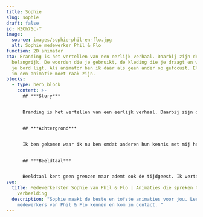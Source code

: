 ```yaml
---
title: Sophie
slug: sophie
draft: false
id: HZCh75c-T
image:
  source: images/sophie-phil-en-flo.jpg
  alt: Sophie medewerker Phil & Flo
function: 2D animator
cta: Branding is het vertellen van een eerlijk verhaal. Daarbij zijn details
  belangrijk. De woorden die je gebruikt, de kleding die je draagt en wat er op
  je bord ligt. Als animator ben ik daar als geen ander op gefocust. Elk beeld
  in een animatie moet raak zijn.
blocks:
  - type: hero_block
    content: >-
      ## ***Story***


      Branding is het vertellen van een eerlijk verhaal. Daarbij zijn details belangrijk. De woorden die je gebruikt, de kleding die je draagt en wat er op je bord ligt. Als animator ben ik daar als geen ander op gefocust. Elk beeld in een [animatie](https://www.philenflo.nl/oplossingen/animatie-laten-maken/) moet raak zijn. Dat botst soms met de strakke deadlines maar vormt tegelijkertijd de uitdaging. 


      ## ***Achtergrond***


      Ik ben gekomen waar ik nu ben omdat anderen hun kennis met mij hebben gedeeld. Zoals Stichting Topaze uit Den Haag, het Grafisch Lyceum Rotterdam en Academie Minerva in Groningen. Dat delen van kennis is nog steeds de basis van mijn werk. Het beste resultaat bereik je samen en dat vraagt tijden energie van zowel ons team als van onze opdrachtgevers. Een mooi voorbeeld van een leuke opdrachtgever is Andrea Kruis. Het is ons samen met haar gelukt om drie fantastische animaties voor Den Hartogh binnen het gewenste tijdspad af te krijgen. Dat was waanzinnig gaaf en echt een team effort!


      ## ***Beeldtaal***


      Beeldtaal kent geen grenzen maar ademt ook de tijdgeest. Ik vertaal het verhaal van anderen in beelden. Daarom luister ik tijdens een creatieve sessie altijd heel goed. Naar wat er gezegd wordt maar vooral naar wat er niet gezegd wordt. Daarna ga ik er samen met mijn collega's voor zorgen dat wij een unieke productie afleveren.
seo:
  title: Medewerkerster Sophie van Phil & Flo | Animaties die spreken tot de
    verbeelding
  description: "Sophie maakt de beste en tofste animaties voor jou. Leer de
    medewerkers van Phil & Flo kennen en kom in contact. "
---
```

